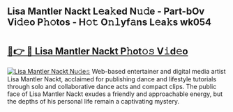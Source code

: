 ## Lisa Mantler Nackt L𝚎a𝚔ed N𝚞𝚍e - Part-bOv Vi𝚍𝚎o P𝚑𝚘tos - H𝚘𝚝 O𝚗𝚕yf𝚊ns L𝚎a𝚔s wk054

# <h2><a href="http://kf3e2v.oniu.top/?m=Lisa+Mantler+Nackt">🔗👉 🔴 Lisa Mantler Nackt P𝚑ot𝚘𝚜 V𝚒d𝚎o</a></h2>

[![Lisa Mantler Nackt Nu𝚍e𝚜](https://i.imgur.com/0qMVB7G.gif)](http://kf3e2v.oniu.top/?m=Lisa+Mantler+Nackt)
Web-based entertainer and digital media artist Lisa Mantler Nackt, acclaimed for publishing dance and lifestyle tutorials through solo and collaborative dance acts and compact clips. The public face of Lisa Mantler Nackt exudes a friendly and approachable energy, but the depths of his personal life remain a captivating mystery.  
